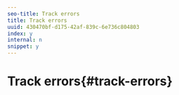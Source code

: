 ```yaml
---
seo-title: Track errors
title: Track errors
uuid: 430470bf-d175-42af-839c-6e736c804803
index: y
internal: n
snippet: y
---
```


# Track errors{#track-errors}

